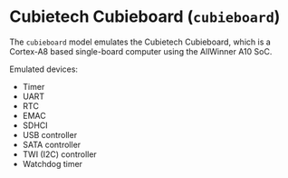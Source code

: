 # Cubietech Cubieboard (`cubieboard`)

The `cubieboard` model emulates the Cubietech Cubieboard, which is a
Cortex-A8 based single-board computer using the AllWinner A10 SoC.

Emulated devices:

-   Timer
-   UART
-   RTC
-   EMAC
-   SDHCI
-   USB controller
-   SATA controller
-   TWI (I2C) controller
-   Watchdog timer
